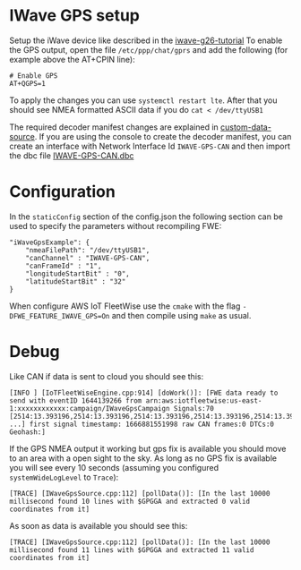 # IWave GPS setup

Setup the iWave device like described in the [iwave-g26-tutorial](iwave-g26-tutorial.md) To enable
the GPS output, open the file `/etc/ppp/chat/gprs` and add the following (for example above the
AT+CPIN line):

```
# Enable GPS
AT+QGPS=1
```

To apply the changes you can use `systemctl restart lte`. After that you should see NMEA formatted
ASCII data if you do `cat < /dev/ttyUSB1`

The required decoder manifest changes are explained in
[custom-data-source](../custom-data-source.md). If you are using the console to create the decoder
manifest, you can create an interface with Network Interface Id `IWAVE-GPS-CAN` and then import the
dbc file [IWAVE-GPS-CAN.dbc](IWAVE-GPS-CAN.dbc)

# Configuration

In the `staticConfig` section of the config.json the following section can be used to specify the
parameters without recompiling FWE:

```
"iWaveGpsExample": {
    "nmeaFilePath": "/dev/ttyUSB1",
    "canChannel" : "IWAVE-GPS-CAN",
    "canFrameId" : "1",
    "longitudeStartBit" : "0",
    "latitudeStartBit" : "32"
}
```

When configure AWS IoT FleetWise use the `cmake` with the flag `-DFWE_FEATURE_IWAVE_GPS=On` and then
compile using `make` as usual.

# Debug

Like CAN if data is sent to cloud you should see this:

```
[INFO ] [IoTFleetWiseEngine.cpp:914] [doWork()]: [FWE data ready to send with eventID 1644139266 from arn:aws:iotfleetwise:us-east-1:xxxxxxxxxxxx:campaign/IWaveGpsCampaign Signals:70 [2514:13.393196,2514:13.393196,2514:13.393196,2514:13.393196,2514:13.393196,2514:13.393196, ...] first signal timestamp: 1666881551998 raw CAN frames:0 DTCs:0 Geohash:]
```

If the GPS NMEA output it working but gps fix is available you should move to an area with a open
sight to the sky. As long as no GPS fix is available you will see every 10 seconds (assuming you
configured `systemWideLogLevel` to `Trace`):

```
[TRACE] [IWaveGpsSource.cpp:112] [pollData()]: [In the last 10000 millisecond found 10 lines with $GPGGA and extracted 0 valid coordinates from it]
```

As soon as data is available you should see this:

```
[TRACE] [IWaveGpsSource.cpp:112] [pollData()]: [In the last 10000 millisecond found 11 lines with $GPGGA and extracted 11 valid coordinates from it]
```
